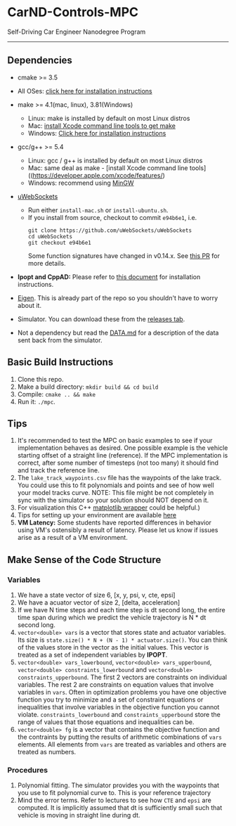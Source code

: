 # CarND-Controls-MPC
Self-Driving Car Engineer Nanodegree Program

---

## Dependencies

* cmake >= 3.5
 * All OSes: [click here for installation instructions](https://cmake.org/install/)
* make >= 4.1(mac, linux), 3.81(Windows)
  * Linux: make is installed by default on most Linux distros
  * Mac: [install Xcode command line tools to get make](https://developer.apple.com/xcode/features/)
  * Windows: [Click here for installation instructions](http://gnuwin32.sourceforge.net/packages/make.htm)
* gcc/g++ >= 5.4
  * Linux: gcc / g++ is installed by default on most Linux distros
  * Mac: same deal as make - [install Xcode command line tools]((https://developer.apple.com/xcode/features/)
  * Windows: recommend using [MinGW](http://www.mingw.org/)
* [uWebSockets](https://github.com/uWebSockets/uWebSockets)
  * Run either `install-mac.sh` or `install-ubuntu.sh`.
  * If you install from source, checkout to commit `e94b6e1`, i.e.
    ```
    git clone https://github.com/uWebSockets/uWebSockets
    cd uWebSockets
    git checkout e94b6e1
    ```
    Some function signatures have changed in v0.14.x. See [this PR](https://github.com/udacity/CarND-MPC-Project/pull/3) for more details.

* **Ipopt and CppAD:** Please refer to [this document](https://github.com/udacity/CarND-MPC-Project/blob/master/install_Ipopt_CppAD.md) for installation instructions.
* [Eigen](http://eigen.tuxfamily.org/index.php?title=Main_Page). This is already part of the repo so you shouldn't have to worry about it.
* Simulator. You can download these from the [releases tab](https://github.com/udacity/self-driving-car-sim/releases).
* Not a dependency but read the [DATA.md](./DATA.md) for a description of the data sent back from the simulator.


## Basic Build Instructions

1. Clone this repo.
2. Make a build directory: `mkdir build && cd build`
3. Compile: `cmake .. && make`
4. Run it: `./mpc`.

## Tips

1. It's recommended to test the MPC on basic examples to see if your implementation behaves as desired. One possible example
is the vehicle starting offset of a straight line (reference). If the MPC implementation is correct, after some number of timesteps
(not too many) it should find and track the reference line.
2. The `lake_track_waypoints.csv` file has the waypoints of the lake track. You could use this to fit polynomials and points and see of how well your model tracks curve. NOTE: This file might be not completely in sync with the simulator so your solution should NOT depend on it.
3. For visualization this C++ [matplotlib wrapper](https://github.com/lava/matplotlib-cpp) could be helpful.)
4.  Tips for setting up your environment are available [here](https://classroom.udacity.com/nanodegrees/nd013/parts/40f38239-66b6-46ec-ae68-03afd8a601c8/modules/0949fca6-b379-42af-a919-ee50aa304e6a/lessons/f758c44c-5e40-4e01-93b5-1a82aa4e044f/concepts/23d376c7-0195-4276-bdf0-e02f1f3c665d)
5. **VM Latency:** Some students have reported differences in behavior using VM's ostensibly a result of latency.  Please let us know if issues arise as a result of a VM environment.


## Make Sense of the Code Structure
### Variables
1. We have a state vector of size 6, [x, y, psi, v, cte, epsi]
2. We have a acuator vector of size 2, [delta, acceleration]
3. If we have N time steps and each time step is dt second long, the entire time span during which we predict the vehicle trajectory is N * dt second long.
4. `vector<double> vars` is a vector that stores state and actuator variables. Its size is `state.size() * N + (N - 1) * actuator.size()`. You can think of the values store in the vector as the initial values. This vector is treated as a set of independent variables by **IPOPT**.
5. `vector<double> vars_lowerbound`, `vector<double> vars_upperbound`, `vector<double> constraints_lowerbound` and `vector<double> constraints_upperbound`. The first 2 vectors are constraints on individual variables. The rest 2 are constraints on equation values that involve variables in `vars`. Often in optimization problems you have one objective function you try to minimize and a set of constraint equations or inequalities
 that involve variables in the objective function you cannot violate. `constraints_lowerbound` and `constraints_upperbound` store the range of values that those equations and inequalities can be.
 6. `vector<double> fg` is a vector that contains the objective function and the contraints by putting the results of arithmetic combinations of `vars` elements. All elements from `vars` are treated as variables and others are treated as numbers. 

### Procedures
1. Polynomial fitting. The simulator provides you with the waypoints that you use to fit polynomial curve to. This is your reference trajectory
2. Mind the error terms. Refer to lectures to see how `CTE` and `epsi` are computed. It is implicitly assumed that dt is sufficiently small such that vehicle is moving in straight line during dt.
